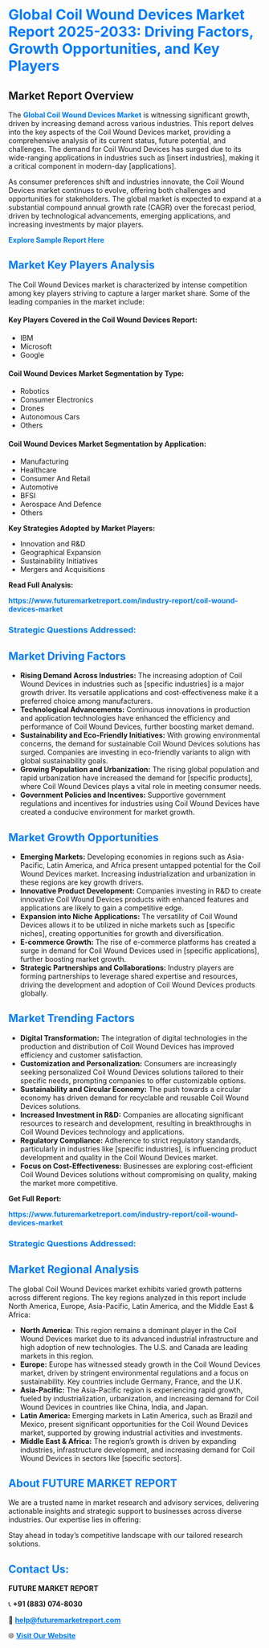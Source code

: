 <h1 style="color: #007BFF;">Global Coil Wound Devices Market Report 2025-2033: Driving Factors, Growth Opportunities, and Key Players</h1>

<section id="overview">
<h2>Market Report Overview</h2>
<p>The <a href="https://www.futuremarketreport.com/industry-report/coil-wound-devices-market" style="color: #007BFF; text-decoration: none;"><strong>Global Coil Wound Devices Market</strong></a> is witnessing significant growth, driven by increasing demand across various industries. This report delves into the key aspects of the Coil Wound Devices market, providing a comprehensive analysis of its current status, future potential, and challenges. The demand for Coil Wound Devices has surged due to its wide-ranging applications in industries such as [insert industries], making it a critical component in modern-day [applications].</p>
<p>As consumer preferences shift and industries innovate, the Coil Wound Devices market continues to evolve, offering both challenges and opportunities for stakeholders. The global market is expected to expand at a substantial compound annual growth rate (CAGR) over the forecast period, driven by technological advancements, emerging applications, and increasing investments by major players.</p>
</section>

<section id="overview">
<p><a href="https://www.futuremarketreport.com/request-sample/reportId=34226" style="color: #007BFF; text-decoration: none;"><strong>Explore Sample Report Here</strong></a></p>
</section>

<section id="key-players">
<h2 style="color: #007BFF;">Market Key Players Analysis</h2>
<p>The Coil Wound Devices market is characterized by intense competition among key players striving to capture a larger market share. Some of the leading companies in the market include:</p>
<h4>Key Players Covered in the Coil Wound Devices Report:</h4>
<ul><li>IBM</li><li>Microsoft</li><li>Google</li></ul>
<h4>Coil Wound Devices Market Segmentation by Type:</h4>
<ul><li>Robotics</li><li>Consumer Electronics</li><li>Drones</li><li>Autonomous Cars</li><li>Others</li></ul>

<h4>Coil Wound Devices Market Segmentation by Application:</h4>
<ul><li>Manufacturing</li><li>Healthcare</li><li>Consumer And Retail</li><li>Automotive</li><li>BFSI</li><li>Aerospace And Defence</li><li>Others</li></ul>
<p><strong>Key Strategies Adopted by Market Players:</strong></p>
<ul>
<li>Innovation and R&D</li>
<li>Geographical Expansion</li>
<li>Sustainability Initiatives</li>
<li>Mergers and Acquisitions</li>
</ul>
</section>

<section>
<p><strong>Read Full Analysis: </strong></p><a href="https://www.futuremarketreport.com/industry-report/coil-wound-devices-market" style="color: #007BFF; text-decoration: none;"><strong>https://www.futuremarketreport.com/industry-report/coil-wound-devices-market</strong></a>
<h3 style="color: #007BFF;">Strategic Questions Addressed:</h3>
</section>

<section id="driving-factors">
<h2 style="color: #007BFF;">Market Driving Factors</h2>
<ul>
<li><strong>Rising Demand Across Industries:</strong> The increasing adoption of Coil Wound Devices in industries such as [specific industries] is a major growth driver. Its versatile applications and cost-effectiveness make it a preferred choice among manufacturers.</li>
<li><strong>Technological Advancements:</strong> Continuous innovations in production and application technologies have enhanced the efficiency and performance of Coil Wound Devices, further boosting market demand.</li>
<li><strong>Sustainability and Eco-Friendly Initiatives:</strong> With growing environmental concerns, the demand for sustainable Coil Wound Devices solutions has surged. Companies are investing in eco-friendly variants to align with global sustainability goals.</li>
<li><strong>Growing Population and Urbanization:</strong> The rising global population and rapid urbanization have increased the demand for [specific products], where Coil Wound Devices plays a vital role in meeting consumer needs.</li>
<li><strong>Government Policies and Incentives:</strong> Supportive government regulations and incentives for industries using Coil Wound Devices have created a conducive environment for market growth.</li>
</ul>
</section>

<section id="growth-opportunities">
<h2 style="color: #007BFF;">Market Growth Opportunities</h2>
<ul>
<li><strong>Emerging Markets:</strong> Developing economies in regions such as Asia-Pacific, Latin America, and Africa present untapped potential for the Coil Wound Devices market. Increasing industrialization and urbanization in these regions are key growth drivers.</li>
<li><strong>Innovative Product Development:</strong> Companies investing in R&D to create innovative Coil Wound Devices products with enhanced features and applications are likely to gain a competitive edge.</li>
<li><strong>Expansion into Niche Applications:</strong> The versatility of Coil Wound Devices allows it to be utilized in niche markets such as [specific niches], creating opportunities for growth and diversification.</li>
<li><strong>E-commerce Growth:</strong> The rise of e-commerce platforms has created a surge in demand for Coil Wound Devices used in [specific applications], further boosting market growth.</li>
<li><strong>Strategic Partnerships and Collaborations:</strong> Industry players are forming partnerships to leverage shared expertise and resources, driving the development and adoption of Coil Wound Devices products globally.</li>
</ul>
</section>

<section id="trending-factors">
<h2 style="color: #007BFF;">Market Trending Factors</h2>
<ul>
<li><strong>Digital Transformation:</strong> The integration of digital technologies in the production and distribution of Coil Wound Devices has improved efficiency and customer satisfaction.</li>
<li><strong>Customization and Personalization:</strong> Consumers are increasingly seeking personalized Coil Wound Devices solutions tailored to their specific needs, prompting companies to offer customizable options.</li>
<li><strong>Sustainability and Circular Economy:</strong> The push towards a circular economy has driven demand for recyclable and reusable Coil Wound Devices solutions.</li>
<li><strong>Increased Investment in R&D:</strong> Companies are allocating significant resources to research and development, resulting in breakthroughs in Coil Wound Devices technology and applications.</li>
<li><strong>Regulatory Compliance:</strong> Adherence to strict regulatory standards, particularly in industries like [specific industries], is influencing product development and quality in the Coil Wound Devices market.</li>
<li><strong>Focus on Cost-Effectiveness:</strong> Businesses are exploring cost-efficient Coil Wound Devices solutions without compromising on quality, making the market more competitive.</li>
</ul>
</section>

<section>
<p><strong>Get Full Report: </strong></p><a href="https://www.futuremarketreport.com/industry-report/coil-wound-devices-market" style="color: #007BFF; text-decoration: none;"><strong>https://www.futuremarketreport.com/industry-report/coil-wound-devices-market</strong></a>
<h3 style="color: #007BFF;">Strategic Questions Addressed:</h3>
</section>


<section id="regional-analysis">
<h2 style="color: #007BFF;">Market Regional Analysis</h2>
<p>The global Coil Wound Devices market exhibits varied growth patterns across different regions. The key regions analyzed in this report include North America, Europe, Asia-Pacific, Latin America, and the Middle East & Africa:</p>
<ul>
<li><strong>North America:</strong> This region remains a dominant player in the Coil Wound Devices market due to its advanced industrial infrastructure and high adoption of new technologies. The U.S. and Canada are leading markets in this region.</li>
<li><strong>Europe:</strong> Europe has witnessed steady growth in the Coil Wound Devices market, driven by stringent environmental regulations and a focus on sustainability. Key countries include Germany, France, and the U.K.</li>
<li><strong>Asia-Pacific:</strong> The Asia-Pacific region is experiencing rapid growth, fueled by industrialization, urbanization, and increasing demand for Coil Wound Devices in countries like China, India, and Japan.</li>
<li><strong>Latin America:</strong> Emerging markets in Latin America, such as Brazil and Mexico, present significant opportunities for the Coil Wound Devices market, supported by growing industrial activities and investments.</li>
<li><strong>Middle East & Africa:</strong> The region’s growth is driven by expanding industries, infrastructure development, and increasing demand for Coil Wound Devices in sectors like [specific sectors].</li>
</ul>
</section>

<footer>
<h2 style="color: #007BFF;">About FUTURE MARKET REPORT</h2>
<p>We are a trusted name in market research and advisory services, delivering actionable insights and strategic support to businesses across diverse industries. Our expertise lies in offering:</p>

<p>Stay ahead in today’s competitive landscape with our tailored research solutions.</p>

<h2 style="color: #007BFF;">Contact Us:</h2>
<p><strong>FUTURE MARKET REPORT</strong></p>
<p>📞 <strong>+91 (883) 074-8030</strong></p>
<p>📧 <strong><a href="mailto:help@futuremarketreport.com" style="color: #007BFF;">help@futuremarketreport.com</a></strong></p>
<p>🌐 <strong><a href="https://www.futuremarketreport.com/" style="color: #007BFF;">Visit Our Website</a></strong></p>
</footer>
